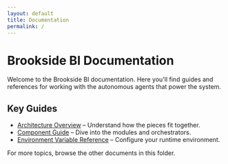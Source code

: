 ```yaml
---
layout: default
title: Documentation
permalink: /
---
```


# Brookside BI Documentation

Welcome to the Brookside BI documentation. Here you'll find guides and references for working with the autonomous agents that power the system.

## Key Guides

- [Architecture Overview](architecture.md) – Understand how the pieces fit together.
- [Component Guide](components.md) – Dive into the modules and orchestrators.
- [Environment Variable Reference](environment.md) – Configure your runtime environment.

For more topics, browse the other documents in this folder.
